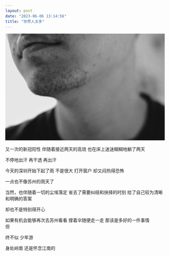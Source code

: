 ```yaml
---
layout: post
date: "2023-06-06 13:14:56"
title: "世界人太多"
---
```

<img alt="face" src="/assets/posts/face.jpg" class="post-image black"/>

又一次的新冠阳性
伴随着接近两天的高烧
也在床上迷迷糊糊地躺了两天

不停地出汗
再干透
再出汗

今天的深圳开始下起了雨
不是很大
打开窗户
却又闷热得恐怖

一点也不像苏州的雨天了

当然，也伴随着一切的尘埃落定
省去了需要纠结和抉择的时刻
给了自己较为清晰和明确的答案

却也不是特别得开心

如果有机会能够再次去苏州看看
撑着伞随便走一走
那该是多好的一件事情
<br>
但

终不似
少年游

身处岭南
还是怀念江南的